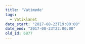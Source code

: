 ```yaml
---
title: 'Vatimøde'
tags:
  - Vatiklanet
date_start: "2017-08-23T19:00:00"
date_end: "2017-08-23T22:00:00"
old_id: 6877
---
```

